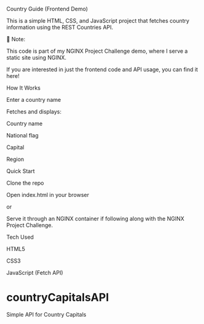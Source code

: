 Country Guide (Frontend Demo)

This is a simple HTML, CSS, and JavaScript project that fetches country information using the REST Countries API.

📌 Note:

 This code is part of my NGINX Project Challenge demo, where I serve a static site using NGINX.

 If you are interested in just the frontend code and API usage, you can find it here!

How It Works

Enter a country name

Fetches and displays:

Country name

National flag

Capital

Region

Quick Start

Clone the repo

Open index.html in your browser

or

Serve it through an NGINX container if following along with the NGINX Project Challenge.

Tech Used

HTML5

CSS3

JavaScript (Fetch API)

# countryCapitalsAPI
Simple API for Country Capitals

